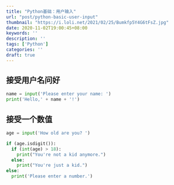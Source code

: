 ```yaml
---
title: "Python基础：用户输入"
url: "post/python-basic-user-input"
thumbnail: "https://i.loli.net/2021/02/25/Bumkfp5Y4G6tFsZ.jpg"
date: 2020-11-02T19:00:45+08:00
keywords: ''
description: ''
tags: ['Python']
categories: ''
draft: true
---
```


## 接受用户名问好

```Python
name = input('Please enter your name: ')
print('Hello,' + name + '!')
```

## 接受一个数值

```Python
age = input('How old are you? ')

if (age.isdigit()):
  if (int(age) > 18):
    print("You're not a kid anymore.")
  else:
    print("You're just a kid.")
else:
  print('Please enter a number.')
```